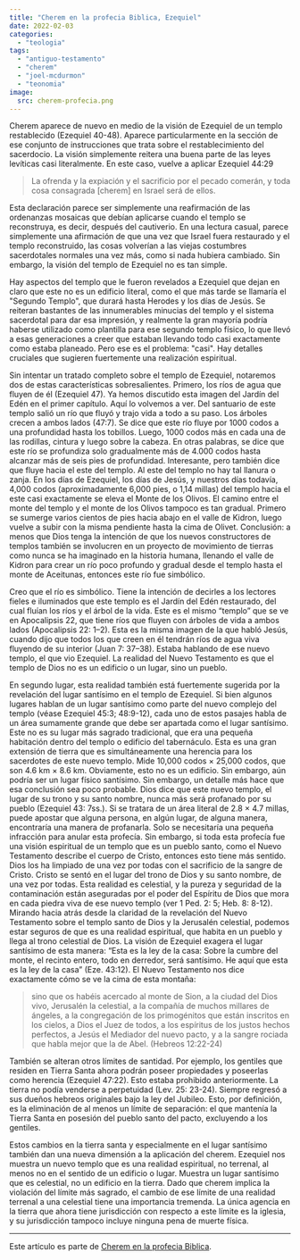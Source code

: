 ```yaml
---
title: "Cherem en la profecia Biblica, Ezequiel"
date: 2022-02-03
categories: 
  - "teologia"
tags: 
  - "antiguo-testamento"
  - "cherem"
  - "joel-mcdurmon"
  - "teonomia"
image:
  src: cherem-profecia.png
---
```


Cherem aparece de nuevo en medio de la visión de Ezequiel de un templo restablecido (Ezequiel 40-48). Aparece particularmente en la sección de ese conjunto de instrucciones que trata sobre el restablecimiento del sacerdocio. La visión simplemente reitera una buena parte de las leyes levíticas casi literalmente. En este caso, vuelve a aplicar Ezequiel 44:29

> La ofrenda y la expiación y el sacrificio por el pecado comerán, y toda cosa consagrada \[cherem\] en Israel será de ellos.

Esta declaración parece ser simplemente una reafirmación de las ordenanzas mosaicas que debían aplicarse cuando el templo se reconstruya, es decir, después del cautiverio. En una lectura casual, parece simplemente una afirmación de que una vez que Israel fuera restaurado y el templo reconstruido, las cosas volverían a las viejas costumbres sacerdotales normales una vez más, como si nada hubiera cambiado. Sin embargo, la visión del templo de Ezequiel no es tan simple.

Hay aspectos del templo que le fueron revelados a Ezequiel que dejan en claro que este no es un edificio literal, como el que más tarde se llamaría el "Segundo Templo", que durará hasta Herodes y los días de Jesús. Se reiteran bastantes de las innumerables minucias del templo y el sistema sacerdotal para dar esa impresión, y realmente la gran mayoría podría haberse utilizado como plantilla para ese segundo templo físico, lo que llevó a esas generaciones a creer que estaban llevando todo casi exactamente como estaba planeado. Pero ese es el problema: "casi". Hay detalles cruciales que sugieren fuertemente una realización espiritual.

Sin intentar un tratado completo sobre el templo de Ezequiel, notaremos dos de estas características sobresalientes. Primero, los ríos de agua que fluyen de él (Ezequiel 47). Ya hemos discutido esta imagen del Jardín del Edén en el primer capítulo. Aquí lo volvemos a ver. Del santuario de este templo salió un río que fluyó y trajo vida a todo a su paso. Los árboles crecen a ambos lados (47:7). Se dice que este río fluye por 1000 codos a una profundidad hasta los tobillos. Luego, 1000 codos más en cada una de las rodillas, cintura y luego sobre la cabeza. En otras palabras, se dice que este río se profundiza solo gradualmente más de 4.000 codos hasta alcanzar más de seis pies de profundidad. Interesante, pero también dice que fluye hacia el este del templo. Al este del templo no hay tal llanura o zanja. En los días de Ezequiel, los días de Jesús, y nuestros días todavía, 4,000 codos (aproximadamente 6,000 pies, o 1,14 millas) del templo hacia el este casi exactamente se eleva el Monte de los Olivos. El camino entre el monte del templo y el monte de los Olivos tampoco es tan gradual. Primero se sumerge varios cientos de pies hacia abajo en el valle de Kidron, luego vuelve a subir con la misma pendiente hasta la cima de Olivet. Conclusión: a menos que Dios tenga la intención de que los nuevos constructores de templos también se involucren en un proyecto de movimiento de tierras como nunca se ha imaginado en la historia humana, llenando el valle de Kidron para crear un río poco profundo y gradual desde el templo hasta el monte de Aceitunas, entonces este río fue simbólico.

Creo que el río es simbólico. Tiene la intención de decirles a los lectores fieles e iluminados que este templo es el Jardín del Edén restaurado, del cual fluían los ríos y el árbol de la vida. Este es el mismo “templo” que se ve en Apocalipsis 22, que tiene ríos que fluyen con árboles de vida a ambos lados (Apocalipsis 22: 1–2). Esta es la misma imagen de la que habló Jesús, cuando dijo que todos los que creen en él tendrán ríos de agua viva fluyendo de su interior (Juan 7: 37–38). Estaba hablando de ese nuevo templo, el que vio Ezequiel. La realidad del Nuevo Testamento es que el templo de Dios no es un edificio o un lugar, sino un pueblo.

En segundo lugar, esta realidad también está fuertemente sugerida por la revelación del lugar santísimo en el templo de Ezequiel. Si bien algunos lugares hablan de un lugar santísimo como parte del nuevo complejo del templo (véase Ezequiel 45:3; 48:9-12), cada uno de estos pasajes habla de un área sumamente grande que debe ser apartada como el lugar santísimo. Este no es su lugar más sagrado tradicional, que era una pequeña habitación dentro del templo o edificio del tabernáculo. Esta es una gran extensión de tierra que es simultáneamente una herencia para los sacerdotes de este nuevo templo. Mide 10,000 codos × 25,000 codos, que son 4.6 km × 8.6 km. Obviamente, esto no es un edificio. Sin embargo, aún podría ser un lugar físico santísimo. Sin embargo, un detalle más hace que esa conclusión sea poco probable. Dios dice que este nuevo templo, el lugar de su trono y su santo nombre, nunca más será profanado por su pueblo (Ezequiel 43: 7ss.). Si se tratara de un área literal de 2.8 × 4.7 millas, puede apostar que alguna persona, en algún lugar, de alguna manera, encontraría una manera de profanarla. Solo se necesitaría una pequeña infracción para anular esta profecía. Sin embargo, si toda esta profecía fue una visión espiritual de un templo que es un pueblo santo, como el Nuevo Testamento describe el cuerpo de Cristo, entonces esto tiene más sentido. Dios los ha limpiado de una vez por todas con el sacrificio de la sangre de Cristo. Cristo se sentó en el lugar del trono de Dios y su santo nombre, de una vez por todas. Esta realidad es celestial, y la pureza y seguridad de la contaminación están aseguradas por el poder del Espíritu de Dios que mora en cada piedra viva de ese nuevo templo (ver 1 Ped. 2: 5; Heb. 8: 8-12). Mirando hacia atrás desde la claridad de la revelación del Nuevo Testamento sobre el templo santo de Dios y la Jerusalén celestial, podemos estar seguros de que es una realidad espiritual, que habita en un pueblo y llega al trono celestial de Dios. La visión de Ezequiel exagera el lugar santísimo de esta manera: “Esta es la ley de la casa: Sobre la cumbre del monte, el recinto entero, todo en derredor, será santísimo. He aquí que esta es la ley de la casa” (Eze. 43:12). El Nuevo Testamento nos dice exactamente cómo se ve la cima de esta montaña:

> sino que os habéis acercado al monte de Sion, a la ciudad del Dios vivo, Jerusalén la celestial, a la compañía de muchos millares de ángeles, a la congregación de los primogénitos que están inscritos en los cielos, a Dios el Juez de todos, a los espíritus de los justos hechos perfectos, a Jesús el Mediador del nuevo pacto, y a la sangre rociada que habla mejor que la de Abel. (Hebreos 12:22-24)

También se alteran otros límites de santidad. Por ejemplo, los gentiles que residen en Tierra Santa ahora podrán poseer propiedades y poseerlas como herencia (Ezequiel 47:22). Esto estaba prohibido anteriormente. La tierra no podía venderse a perpetuidad (Lev. 25: 23-24). Siempre regresó a sus dueños hebreos originales bajo la ley del Jubileo. Esto, por definición, es la eliminación de al menos un límite de separación: el que mantenía la Tierra Santa en posesión del pueblo santo del pacto, excluyendo a los gentiles.

Estos cambios en la tierra santa y especialmente en el lugar santísimo también dan una nueva dimensión a la aplicación del cherem. Ezequiel nos muestra un nuevo templo que es una realidad espiritual, no terrenal, al menos no en el sentido de un edificio o lugar. Muestra un lugar santísimo que es celestial, no un edificio en la tierra. Dado que cherem implica la violación del límite más sagrado, el cambio de ese límite de una realidad terrenal a una celestial tiene una importancia tremenda. La única agencia en la tierra que ahora tiene jurisdicción con respecto a este límite es la iglesia, y su jurisdicción tampoco incluye ninguna pena de muerte física.

* * *

Este artículo es parte de [Cherem en la profecia Biblica](/articulos/cherem-en-la-profecia-biblica).
